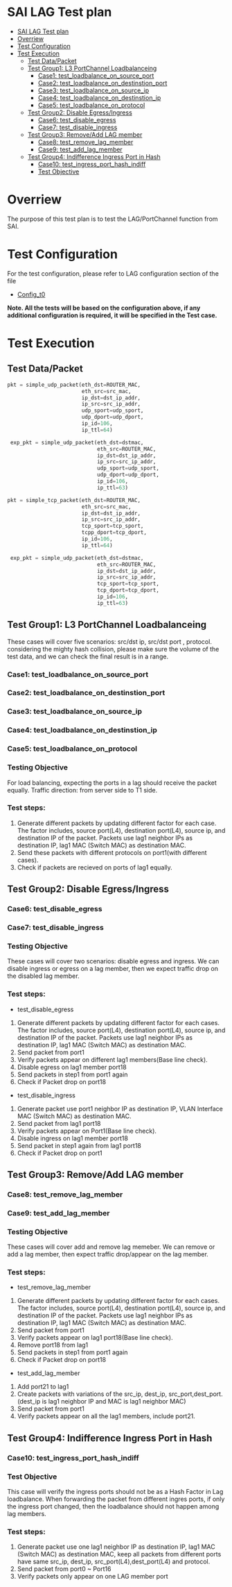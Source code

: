 # SAI LAG Test plan
- [SAI LAG Test plan](#sai-lag-test-plan)
- [Overriew](#overriew)
- [Test Configuration](#test-configuration)
- [Test Execution](#test-execution)
  - [Test Data/Packet](#test-datapacket)
  - [Test Group1: L3 PortChannel Loadbalanceing](#test-group1-l3-portchannel-loadbalanceing)
    - [Case1: test_loadbalance_on_source_port](#case1-test_loadbalance_on_source_port)
    - [Case2: test_loadbalance_on_destinstion_port](#case2-test_loadbalance_on_destinstion_port)
    - [Case3: test_loadbalance_on_source_ip](#case3-test_loadbalance_on_source_ip)
    - [Case4: test_loadbalance_on_destinstion_ip](#case4-test_loadbalance_on_destinstion_ip)
    - [Case5: test_loadbalance_on_protocol](#case5-test_loadbalance_on_protocol)
  - [Test Group2: Disable Egress/Ingress](#test-group2-disable-egressingress)
    - [Case6: test_disable_egress](#case6-test_disable_egress)
    - [Case7: test_disable_ingress](#case7-test_disable_ingress)
  - [Test Group3: Remove/Add LAG member](#test-group3-removeadd-lag-member)
    - [Case8: test_remove_lag_member](#case8-test_remove_lag_member)
    - [Case9: test_add_lag_member](#case9-test_add_lag_member)
  - [Test Group4: Indifference Ingress Port in Hash](#test-group4-indifference-ingress-port-in-hash)
    - [Case10: test_ingress_port_hash_indiff](#case10-test_ingress_port_hash_indiff)
    - [Test Objective](#test-objective)
# Overriew
The purpose of this test plan is to test the LAG/PortChannel function from SAI.


# Test Configuration

For the test configuration, please refer to LAG configuration section of the file 
  - [Config_t0](./config_data/config_t0.md)
  
**Note. All the tests will be based on the configuration above, if any additional configuration is required, it will be specified in the Test case.**

# Test Execution
## Test Data/Packet
```Python
pkt = simple_udp_packet(eth_dst=ROUTER_MAC,
                        eth_src=src_mac,
                        ip_dst=dst_ip_addr,
                        ip_src=src_ip_addr,
                        udp_sport=udp_sport,
                        udp_dport=udp_dport,
                        ip_id=106,
                        ip_ttl=64)

 exp_pkt = simple_udp_packet(eth_dst=dstmac,
                             eth_src=ROUTER_MAC,
                             ip_dst=dst_ip_addr,
                             ip_src=src_ip_addr,
                             udp_sport=udp_sport,
                             udp_dport=udp_dport,
                             ip_id=106,
                             ip_ttl=63)
```

```Python
pkt = simple_tcp_packet(eth_dst=ROUTER_MAC,
                        eth_src=src_mac,
                        ip_dst=dst_ip_addr,
                        ip_src=src_ip_addr,
                        tcp_sport=tcp_sport,
                        tcpp_dport=tcp_dport,
                        ip_id=106,
                        ip_ttl=64)

 exp_pkt = simple_udp_packet(eth_dst=dstmac,
                             eth_src=ROUTER_MAC,
                             ip_dst=dst_ip_addr,
                             ip_src=src_ip_addr,
                             tcp_sport=tcp_sport,
                             tcp_dport=tcp_dport,
                             ip_id=106,
                             ip_ttl=63)
```
## Test Group1: L3 PortChannel Loadbalanceing
These cases will cover five scenarios: src/dst ip, src/dst port , protocol. considering the mighty hash collision, please make sure the volume of the test data, and we can check the final result is in a range.


### Case1: test_loadbalance_on_source_port
### Case2: test_loadbalance_on_destinstion_port
### Case3: test_loadbalance_on_source_ip
### Case4: test_loadbalance_on_destinstion_ip
### Case5: test_loadbalance_on_protocol


### Testing Objective <!-- omit in toc --> 
For load balancing, expecting the ports in a lag should receive the packet equally. Traffic direction: from server side to T1 side. 

### Test steps: <!-- omit in toc --> 
1. Generate different packets by updating different factor for each case. The factor includes, source port(L4), destination port(L4), source ip, and destination IP of the packet. Packets use lag1 neighbor IPs as destination IP, lag1 MAC (Switch MAC) as destination MAC.
2. Send these packets with different protocols on port1(with different cases). 
3. Check if packets are recieved on ports of lag1 equally.

## Test Group2: Disable Egress/Ingress


### Case6: test_disable_egress
### Case7: test_disable_ingress

### Testing Objective <!-- omit in toc --> 
These cases will cover two scenarios: disable egress and ingress.  We can disable ingress or egress on a lag member, then we expect traffic drop on the disabled lag member.

### Test steps: <!-- omit in toc -->
- test_disable_egress

1. Generate different packets by updating different factor for each cases. The factor includes, source port(L4), destination port(L4), source ip, and destination IP of the packet. Packets use lag1 neighbor IPs as destination IP, lag1 MAC (Switch MAC) as destination MAC.
2. Send packet from port1 
3. Verify packets appear on different lag1 members(Base line check).
4. Disable egress on lag1 member port18
5. Send packets in step1 from port1 again
6. Check if Packet drop on port18

- test_disable_ingress

1. Generate packet use port1 neighbor IP as destination IP,  VLAN Interface MAC (Switch MAC) as destination MAC.
2. Send packet from lag1 port18 
3. Verify packets appear on Port1(Base line check).
4. Disable ingress on lag1 member port18
5. Send packet in step1 again from lag1 port18
6. Check if Packet drop on port1

## Test Group3: Remove/Add LAG member
### Case8: test_remove_lag_member
### Case9: test_add_lag_member
### Testing Objective <!-- omit in toc --> 
These cases will cover add and remove lag memeber.  We can remove or add a lag member, then expect traffic drop/appear on the lag member.

### Test steps: <!-- omit in toc -->
- test_remove_lag_member

1. Generate different packets by updating different factor for each cases. The factor includes, source port(L4), destination port(L4), source ip, and destination IP of the packet. Packets use lag1 neighbor IPs as destination IP, lag1 MAC (Switch MAC) as destination MAC.
2. Send packet from port1
3. Verify packets appear on  lag1 port18(Base line check).
4. Remove port18 from lag1
5. Send packets in step1 from port1 again
6. Check if Packet drop on port18
   
- test_add_lag_member
  
1. Add port21 to lag1
2. Create packets with variations of the src_ip, dest_ip, src_port,dest_port.(dest_ip is lag1 neighbor IP and MAC is lag1 neighbor MAC)
3. Send packet from port1 
4. Verify packets appear on all the lag1 members, include port21.


## Test Group4: Indifference Ingress Port in Hash
### Case10: test_ingress_port_hash_indiff

### Test Objective
This case will verify the ingress ports should not be as a Hash Factor in Lag loadbalance. 
When forwarding the packet from different ingres ports, if only the ingress port changed, then the loadbalance should not happen among lag members.

### Test steps: <!-- omit in toc -->
1. Generate packet use one lag1 neighbor IP as destination IP, lag1 MAC (Switch MAC) as destination MAC, keep all packets from different ports have same src_ip, dest_ip, src_port(L4),dest_port(L4) and protocol.
2. Send packet from port0 ~ Port16 
3. Verify packets only appear on one LAG member port
